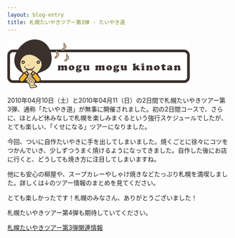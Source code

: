 ```yaml
---
layout: blog-entry
title: 札幌たいやきツアー第3弾 - たいやき道
---
```


![きのたんもぐもぐ](/images/kinotan-mogumogu.png "もぐもぐきのたん")

2010年04月10日（土）と2010年04月11（日）の2日間で札幌たいやきツアー第3弾、通称「たいやき道」が無事に開催されました。初の2日間コースで、さらに、ほとんど休みなしで札幌を楽しみまくるという強行スケジュールでしたが、とても楽しい、「くせになる」ツアーになりました。

今回、ついに自作たいやきに手を出してしまいました。焼くごとに徐々にコツをつかんでいき、少しずつうまく焼けるようになってきました。自作した後にお店に行くと、どうしても焼き方に注目してしまいますね。

他にも安心の柳屋や、スープカレーやしゃけ焼きなどたっぷり札幌を満喫しました。詳しくは↓のツアー情報のまとめを見てください。

とても楽しかったです！札幌のみなさん、ありがとうございました！

札幌たいやきツアー第4弾も期待していてください。

[札幌たいやきツアー第3弾関連情報](/qwik/90.html)

